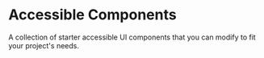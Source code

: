 Accessible Components
================

A collection of starter accessible UI components that you can modify to fit your project's needs.
